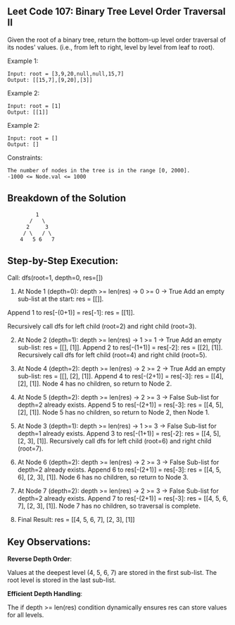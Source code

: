 
## Leet Code 107: Binary Tree Level Order Traversal II

Given the root of a binary tree, return the bottom-up level order traversal of its nodes' values. (i.e., from left to right, level by level from leaf to root).

Example 1:

```plaintext
Input: root = [3,9,20,null,null,15,7]
Output: [[15,7],[9,20],[3]]
```

Example 2:
```plaintext
Input: root = [1]
Output: [[1]]
```

Example 2:
```plaintext
Input: root = []
Output: []
```


Constraints:

```plaintext
The number of nodes in the tree is in the range [0, 2000].
-1000 <= Node.val <= 1000
```

## Breakdown of the Solution

```plaintext
         1
       /   \
      2     3
     / \   / \
    4   5 6   7
```

## Step-by-Step Execution:
Call: dfs(root=1, depth=0, res=[])

1. At Node 1 (depth=0):
depth >= len(res) → 0 >= 0 → True
Add an empty sub-list at the start: res = [[]].
    
Append 1 to res[-(0+1)] = res[-1]:
res = [[1]].

Recursively call dfs for left child (root=2) and right child (root=3).

2. At Node 2 (depth=1):
depth >= len(res) → 1 >= 1 → True
Add an empty sub-list: res = [[], [1]].
Append 2 to res[-(1+1)] = res[-2]:
res = [[2], [1]].
Recursively call dfs for left child (root=4) and right child (root=5).

3. At Node 4 (depth=2):
depth >= len(res) → 2 >= 2 → True
Add an empty sub-list: res = [[], [2], [1]].
Append 4 to res[-(2+1)] = res[-3]:
res = [[4], [2], [1]].
Node 4 has no children, so return to Node 2.

4. At Node 5 (depth=2):
depth >= len(res) → 2 >= 3 → False
Sub-list for depth=2 already exists.
Append 5 to res[-(2+1)] = res[-3]:
res = [[4, 5], [2], [1]].
Node 5 has no children, so return to Node 2, then Node 1.

5. At Node 3 (depth=1):
depth >= len(res) → 1 >= 3 → False
Sub-list for depth=1 already exists.
Append 3 to res[-(1+1)] = res[-2]:
res = [[4, 5], [2, 3], [1]].
Recursively call dfs for left child (root=6) and right child (root=7).

6. At Node 6 (depth=2):
depth >= len(res) → 2 >= 3 → False
Sub-list for depth=2 already exists.
Append 6 to res[-(2+1)] = res[-3]:
res = [[4, 5, 6], [2, 3], [1]].
Node 6 has no children, so return to Node 3.

7. At Node 7 (depth=2):
depth >= len(res) → 2 >= 3 → False
Sub-list for depth=2 already exists.
Append 7 to res[-(2+1)] = res[-3]:
res = [[4, 5, 6, 7], [2, 3], [1]].
Node 7 has no children, so traversal is complete.

8. Final Result:
res = [[4, 5, 6, 7], [2, 3], [1]]


## Key Observations:
**Reverse Depth Order**:

Values at the deepest level (4, 5, 6, 7) are stored in the first sub-list.
The root level is stored in the last sub-list.

**Efficient Depth Handling**:

The if depth >= len(res) condition dynamically ensures res can store values for all levels.